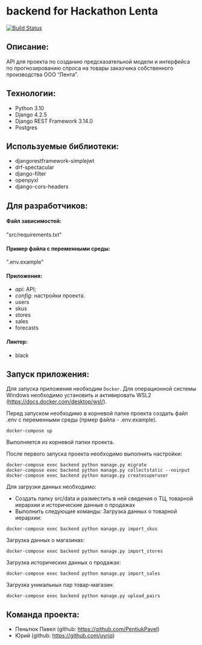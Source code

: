 # backend for Hackathon Lenta
[![Build Status](https://github.com/FirstLiners/Backend/actions/workflows/hackathon_lenta_workflow.yaml/badge.svg)](https://github.com/FirstLiners/Backend/actions/workflows/hackathon_lenta_workflow.yaml/)

## Описание:
API для проекта по созданию предсказательной модели и интерфейса по прогнозированию спроса на товары заказчика собственного производства ООО “Лента”.

## Технологии:
- Python 3.10
- Django 4.2.5
- Django REST Framework 3.14.0
- Postgres

## Используемые библиотеки:
- djangorestframework-simplejwt
- drf-spectacular
- django-filter
- openpyxl
- django-cors-headers

## Для разработчиков:
#### Файл зависимостей:
"src/requirements.txt"

#### Пример файла с переменными среды:
".env.example"

#### Приложения:
- _api_: API;
- _config_: настройки проекта.
- users
- skus
- stores
- sales
- forecasts

#### Линтер:
- black

## Запуск приложения:
Для запуска приложения необходим `Docker`. Для операционной системы Windows необходимо установить и активировать WSL2 (https://docs.docker.com/desktop/wsl/).

Перед запуском необходимо в корневой папке проекта создать файл .env с переменными среды (прмер файла - .env.example).
```команды для запуска проекта
docker-compose up
```
Выполняется из корневой папки проекта.

После первого запуска проекта необходимо выполнить настройки:
```команды для настройки проекта
docker-compose exec backend python manage.py migrate
docker-compose exec backend python manage.py collectstatic --noinput
docker-compose exec backend python manage.py createsuperuser
```

Для загрузки данных необходимо:
- Создать папку src/data и разместить в ней сведения о ТЦ, товарной иерархии и исторические данные о продажах
- Выполнить следующие команды:
Загрузка данных о товарной иерархии:
```
docker-compose exec backend python manage.py import_skus
```
Загрузка данных о магазинах:
```
docker-compose exec backend python manage.py import_stores
```
Загрузка исторических данных о продажах:
```
docker-compose exec backend python manage.py import_sales
```
Загрузка уникальных пар товар-магазин:
```
docker-compose exec backend python manage.py upload_pairs
```

## Команда проекта:
- Пеньтюк Павел (github: https://github.com/PentiukPavel)
- Юрий (github: https://github.com/uyriq)
